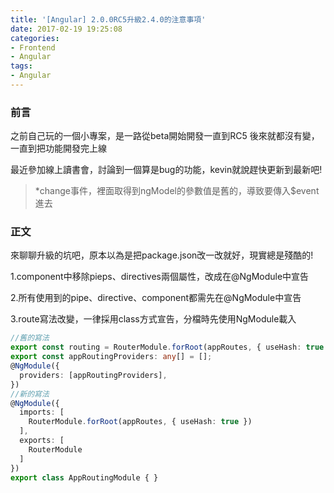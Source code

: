 ```yaml
---
title: '[Angular] 2.0.0RC5升級2.4.0的注意事項'
date: 2017-02-19 19:25:08
categories:
- Frontend
- Angular
tags:
- Angular
---
```


### 前言
之前自己玩的一個小專案，是一路從beta開始開發一直到RC5
後來就都沒有變，一直到把功能開發完上線

<!--more-->

最近參加線上讀書會，討論到一個算是bug的功能，kevin就說趕快更新到最新吧!
> *change事件，裡面取得到ngModel的參數值是舊的，導致要傳入$event進去

### 正文
來聊聊升級的坑吧，原本以為是把package.json改一改就好，現實總是殘酷的!

1.component中移除pieps、directives兩個屬性，改成在@NgModule中宣告

2.所有使用到的pipe、directive、component都需先在@NgModule中宣告

3.route寫法改變，一律採用class方式宣告，分檔時先使用NgModule載入

``` typescript
//舊的寫法
export const routing = RouterModule.forRoot(appRoutes, { useHash: true });
export const appRoutingProviders: any[] = [];
@NgModule({
  providers: [appRoutingProviders],
})
//新的寫法
@NgModule({
  imports: [
    RouterModule.forRoot(appRoutes, { useHash: true })
  ],
  exports: [
    RouterModule
  ]
})
export class AppRoutingModule { }

```